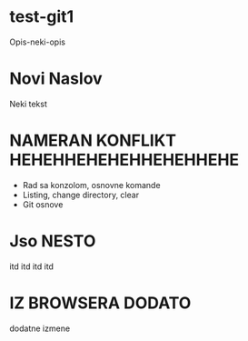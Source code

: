 # test-git1
Opis-neki-opis

# Novi Naslov

Neki tekst

# NAMERAN KONFLIKT HEHEHHEHEHEHHEHEHHEHE

- Rad sa konzolom, osnovne komande
- Listing, change directory, clear
- Git osnove

# Jso NESTO

itd itd itd itd

# IZ BROWSERA DODATO

dodatne izmene